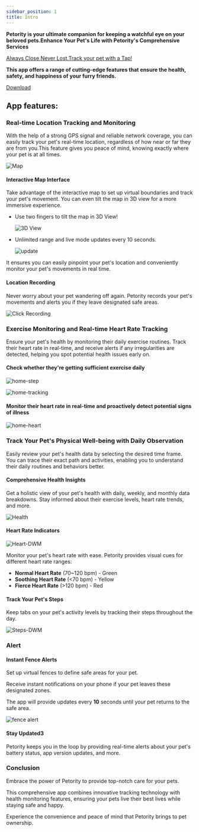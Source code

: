 ```yaml
---
sidebar_position: 1
title: Intro
---
```


**Petority is your ultimate companion for keeping a watchful eye on your beloved pets.Enhance Your Pet's Life with Petority's Comprehensive Services**

[Always Close,Never Lost.Track your pet with a Tap!](/img/logo.svg) 

**This app offers a range of cutting-edge features that ensure the health, safety, and happiness of your furry friends.**

[Download](/docs/petority/getapp)

## App features:
### Real-time Location Tracking and Monitoring

With the help of a strong GPS signal and reliable network coverage, you can easily track your pet's real-time location, regardless of how near or far they are from you.This feature gives you peace of mind, knowing exactly where your pet is at all times.

![Map](/img/logo.svg)

#### Interactive Map Interface

Take advantage of the interactive map to set up virtual boundaries and track your pet's movement. You can even tilt the map in 3D view for a more immersive experience.

+ Use two fingers to tilt the map in 3D View!

    ![3D View](/img/logo.svg) 

+ Unlimited range and live mode updates every 10 seconds.

    ![update](/img/logo.svg)  

It ensures you can easily pinpoint your pet's location and conveniently monitor your pet's movements in real time.

#### Location Recording

Never worry about your pet wandering off again. Petority records your pet's movements and alerts you if they leave designated safe areas.

![Click Recording](/img/logo.svg)

### Exercise Monitoring and Real-time Heart Rate Tracking
Ensure your pet's health by monitoring their daily exercise routines. Track their heart rate in real-time, and receive alerts if any irregularities are detected, helping you spot potential health issues early on.

#### Check whether they're getting sufficient exercise daily

![home-step](/img/logo.svg)

![home-tracking](/img/logo.svg)

#### Monitor their heart rate in real-time and proactively detect potential signs of illness

![home-heart](/img/logo.svg)

### Track Your Pet's Physical Well-being with Daily Observation
Easily review your pet's health data by selecting the desired time frame. You can trace their exact path and activities, enabling you to understand their daily routines and behaviors better.

#### Comprehensive Health Insights

Get a holistic view of your pet's health with daily, weekly, and monthly data breakdowns. Stay informed about their exercise levels, heart rate trends, and more.

![Health](/img/logo.svg)

#### Heart Rate Indicators

![Heart-DWM](/img/logo.svg)

Monitor your pet's heart rate with ease. Petority provides visual cues for different heart rate ranges:

+ **Normal Heart Rate** (70~120 bpm) - Green
+ **Soothing Heart Rate** (<70 bpm) - Yellow
+ **Fierce Heart Rate** (>120 bpm) - Red
  
#### Track Your Pet's Steps

Keep tabs on your pet's activity levels by tracking their steps throughout the day.

![Steps-DWM](/img/logo.svg)

### Alert
#### Instant Fence Alerts

Set up virtual fences to define safe areas for your pet. 

Receive instant notifications on your phone if your pet leaves these designated zones.

The app will provide updates every **10** seconds until your pet returns to the safe area.

![fence alert](/img/logo.svg)

#### Stay Updated3

Petority keeps you in the loop by providing real-time alerts about your pet's battery status, app version updates, and more.

### Conclusion
Embrace the power of Petority to provide top-notch care for your pets. 

This comprehensive app combines innovative tracking technology with health monitoring features, ensuring your pets live their best lives while staying safe and happy.

Experience the convenience and peace of mind that Petority brings to pet ownership.
 
